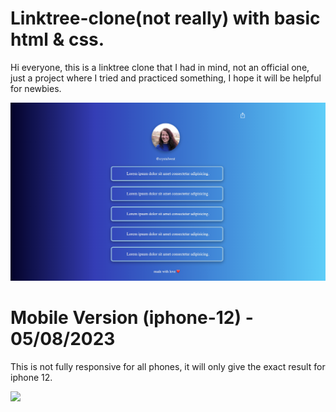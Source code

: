 # Linktree-clone(not really) with basic html & css.
Hi everyone, this is a linktree clone that I had in mind, not an official one, just a project where I tried and practiced something, I hope it will be helpful for newbies.

![Alt text](/img/preview-linktree-clone.png)

# Mobile Version (iphone-12) - 05/08/2023
This is not fully responsive for all phones, it will only give the exact result for iphone 12.

<img src="https://cdn.discordapp.com/attachments/931947911963635822/1137139519183921294/preview-linktree-clone-iphone_12.png" height="600"   />
  <img width="600" />
